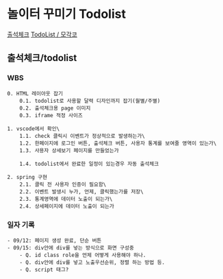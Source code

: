 # 놀이터 꾸미기 Todolist
<a href="#출석체크">출석체크</a>
<a href="#TodoList">TodoList / 모각코</a>

## 출석체크/todolist
### WBS
    0. HTML 레이아웃 잡기
        0.1. todolist로 사용할 달력 디자인까지 잡기(월별/주별)
        0.2. 출석체크용 page 이미지 
        0.3. iframe 적정 사이즈 

    1. vscode에서 확인\
        1.1. check 클릭시 이벤트가 정상적으로 발생하는가\
        1.2. 한페이지에 로그인 버튼, 출석체크 버튼, 사용자 통계를 보여줄 영역이 있는가\
        1.3. 사용자 상세보기 페이지를 만들었는가

        1.4. todolist에서 완료한 일정이 있는경우 자동 출석체크
    
    2. spring 구현
        2.1. 클릭 전 사용자 인증이 필요함\
        2.2. 이벤트 발생시 누가, 언제, 클릭했는가를 저장\
        2.3. 통계영역에 데이터 노출이 되는가\
        2.4. 상세페이지에 데이터 노출이 되는가

### 일자 기록
    - 09/12: 페이지 생성 완료, 단순 버튼
    - 09/15: div안에 div를 넣는 방식으로 화면 구성중
        - Q. id class role을 언제 어떻게 사용해야 하나.
        - Q. div안에 div를 넣고 노출우선순위, 정렬 하는 방법 등.
        - Q. script 태그?